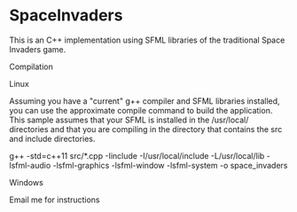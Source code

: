 # SpaceInvaders
This is an C++ implementation using SFML libraries of the traditional Space Invaders game.

Compilation

Linux

Assuming you have a "current" g++ compiler and SFML libraries installed, you can use the approximate compile command to build the application.  This sample assumes that your SFML is installed in the /usr/local/ directories and that you are compiling in the directory that contains the src and include directories.

g++ -std=c++11 src/*.cpp -Iinclude -I/usr/local/include -L/usr/local/lib -lsfml-audio -lsfml-graphics -lsfml-window -lsfml-system -o space_invaders

Windows

Email me for instructions



